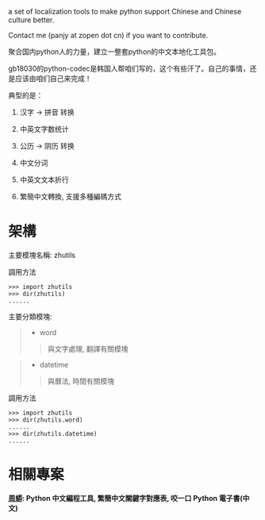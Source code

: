 a set of localization tools to make python support Chinese and Chinese culture better.

Contact me (panjy at zopen dot cn) if you want to contribute.

聚合国内python人的力量，建立一整套python的中文本地化工具包。

gb18030的python-codec是韩国人帮咱们写的，这个有些汗了。自己的事情，还是应该由咱们自己来完成！

典型的是：

1. 汉字 -> 拼音 转换

2. 中英文字数统计

3. 公历 -> 阴历 转换

4. 中文分词

5. 中英文文本折行

6. 繁簡中文轉換, 支援多種編碼方式

# 架構 #

主要模塊名稱: zhutils

調用方法
```
>>> import zhutils
>>> dir(zhutils)
......
```

主要分類模塊:

> - word
> > 與文字處理, 翻譯有關模塊


> - datetime
> > 與曆法, 時間有關模塊

調用方法
```
>>> import zhutils
>>> dir(zhutils.word)
......
>>> dir(zhutils.datetime)
......
```

# 相關專案 #

**[周蟒](http://zhpy.googlecode.com): Python 中文編程工具, 繁簡中文關鍵字對應表, 咬一口 Python 電子書(中文)**

